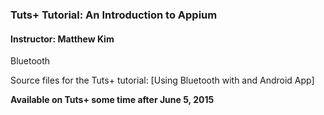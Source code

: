 ### Tuts+ Tutorial: An Introduction to Appium

#### Instructor: Matthew Kim

Bluetooth 

Source files for the Tuts+ tutorial: [Using Bluetooth with and Android App]

**Available on Tuts+ some time after June 5, 2015**
